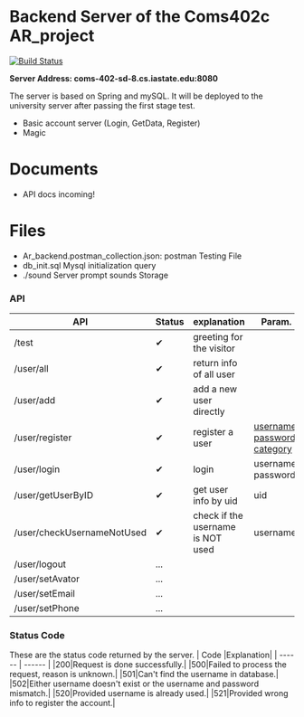 # Backend Server of the Coms402c AR_project 

[![Build Status](https://travis-ci.org/joemccann/dillinger.svg?branch=master)](https://travis-ci.org/joemccann/dillinger)

**Server Address: coms-402-sd-8.cs.iastate.edu:8080**

The server is based on Spring and mySQL.
It will be deployed to the university server after passing the first stage test.
  - Basic account server (Login, GetData, Register)
  - Magic

# Documents
  - API docs incoming!
# Files
- Ar_backend.postman_collection.json:
    postman Testing File
- db_init.sql
    Mysql initialization query
- ./sound
    Server prompt sounds Storage
### API
| API |Status|explanation|Param.
| ------ | ------ | ------ | ------ |
| /test |✔|greeting for the visitor|
| /user/all |✔|return info of all user|
| /user/add |✔|add a new user directly|
| /user/register |✔|register a user|<ins>username, password, category</ins>
| /user/login |✔|login|username, password
| /user/getUserByID |✔|get user info by uid|uid
| /user/checkUsernameNotUsed |✔|check if the username is NOT used|username
| /user/logout |...|
| /user/setAvator |...|
| /user/setEmail |...|
| /user/setPhone |...|

### Status Code
These are the status code returned by the server.
| Code |Explanation|
| ------ | ------ |
|200|Request is done successfully.|
|500|Failed to process the request, reason is unknown.|
|501|Can't find the username in database.|
|502|Either username doesn't exist or the username and password mismatch.|
|520|Provided username is already used.|
|521|Provided wrong info to register the account.|
